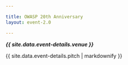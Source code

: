 ```yaml
---

title: OWASP 20th Anniversary
layout: event-2.0

---
```


<!-- rebuild 16 -->

***{{ site.data.event-details.venue }}***

{{ site.data.event-details.pitch | markdownify }}
